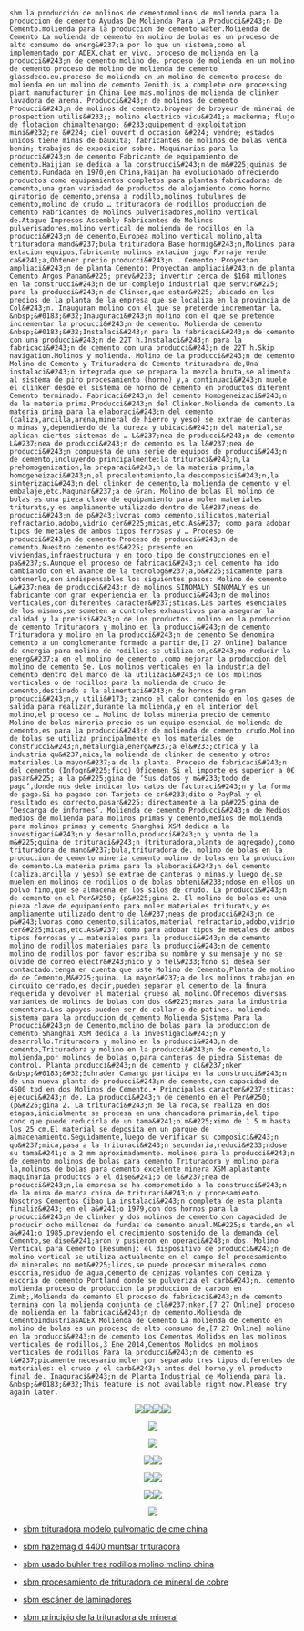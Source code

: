 
```
sbm la producción de molinos de cementomolinos de molienda para la produccion de cemento Ayudas De Molienda Para La Producci&#243;n De Cemento.molienda para la produccion de cemento water.Molienda de Cemento La molienda de cemento en molino de bolas es un proceso de alto consumo de energ&#237;a por lo que un sistema,como el implementado por ADEX,chat en vivo. proceso de molienda en la producci&#243;n de cemento molino de. proceso de molienda en un molino de cemento proceso de molino de molienda de cemento glassdeco.eu.proceso de molienda en un molino de cemento proceso de molienda en un molino de cemento Zenith is a complete ore processing plant manufacturer in China Lee mas.molinos de molienda de clinker lavadora de arena. Producci&#243;n de molinos de cemento Producci&#243;n de molinos de cemento.broyeur de broyeur de minerai de prospection utilis&#233;; molino electrico vicu&#241;a mackenna; flujo de flotacion chimaltenango; &#233;quipement d exploitation mini&#232;re &#224; ciel ouvert d occasion &#224; vendre; estados unidos tiene minas de bauxita; fabricantes de molinos de bolas venta benin; trabajos de expocicion sobre. Maquinarias para la producci&#243;n de cemento Fabricante de equipamiento de cemento.Haijian se dedica a la construcci&#243;n de m&#225;quinas de cemento.Fundada en 1970,en China,Haijan ha evolucionado ofreciendo productos como equipamientos completos para plantas fabricadoras de cemento,una gran variedad de productos de alojamiento como horno giratorio de cemento,prensa a rodillo,molinos tubulares de cemento,molino de crudo … trituradora de rodillos produccion de cemento Fabricantes de Molinos pulverisadores,molino vertical de.Ataque Impresos Assembly Fabricantes de Molinos pulverisadores,molino vertical de molienda de rodillos en la producci&#243;n de cemento,Europea molino vertical molino,alta trituradora mand&#237;bula trituradora Base hormig&#243;n,Molinos para extacion equipos,fabricante molinos extacion jugo Forraje verde ca&#241;a,Obtener precio producci&#243;n … Cemento: Proyectan ampliaci&#243;n de planta Cemento: Proyectan ampliaci&#243;n de planta Cemento Argos Panam&#225; prev&#233; invertir cerca de $168 millones en la construcci&#243;n de un complejo industrial que servir&#225; para la producci&#243;n de Clinker,que estar&#225; ubicado en los predios de la planta de la empresa que se localiza en la provincia de Col&#243;n. Inauguran molino con el que se pretende incrementar la. &nbsp;&#0183;&#32;Inauguraci&#243;n molino con el que se pretende incrementar la producci&#243;n de cemento. Molienda de cemento &nbsp;&#0183;&#32;Instalaci&#243;n para la fabricaci&#243;n de cemento con una producci&#243;n de 22T h.Instalaci&#243;n para la fabricaci&#243;n de cemento con una producci&#243;n de 22T h.Skip navigation.Molinos y molienda. Molino de la producci&#243;n de cemento Molino de Cemento y Trituradora de Cemento trituradora de,Una instalaci&#243;n integrada que se prepara la mezcla bruta,se alimenta al sistema de piro procesamiento (horno) y,a continuaci&#243;n muele el clinker desde el sistema de horno de cemento en productos diferent Cemento terminado. Fabricaci&#243;n del cemento Homogeneizaci&#243;n de la materia prima.Producci&#243;n del Clinker.Molienda de cemento.La materia prima para la elaboraci&#243;n del cemento (caliza,arcilla,arena,mineral de hierro y yeso) se extrae de canteras o minas y,dependiendo de la dureza y ubicaci&#243;n del material,se aplican ciertos sistemas de … L&#237;nea de producci&#243;n de cemento L&#237;nea de producci&#243;n de cemento es la l&#237;nea de producci&#243;n compuesta de una serie de equipos de producci&#243;n de cemento,incluyendo principalmente:la trituraci&#243;n,la prehomogenization,la preparaci&#243;n de la materia prima,la homogeneizaci&#243;n,el precalentamiento,la descomposici&#243;n,la sinterizaci&#243;n del clinker de cemento,la molienda de cemento y el embalaje,etc.Maqunar&#237;a de Gran. Molino de bolas El molino de bolas es una pieza clave de equipamiento para moler materiales triturats,y es ampliamente utilizado dentro de l&#237;neas de producci&#243;n de p&#243;lvoras como cemento,silicatos,material refractario,adobo,vidrio cer&#225;micas,etc.As&#237; como para adobar tipos de metales de ambos tipos ferrosas y … Proceso de producci&#243;n de cemento Proceso de producci&#243;n de cemento.Nuestro cemento est&#225; presente en viviendas,infraestructura y en todo tipo de construcciones en el pa&#237;s.Aunque el proceso de fabricaci&#243;n del cemento ha ido cambiando con el avance de la tecnolog&#237;a,b&#225;sicamente para obtenerlo,son indispensables los siguientes pasos: Molino de cemento L&#237;nea de producci&#243;n de molinos SINOMALY SINOMALY es un fabricante con gran experiencia en la producci&#243;n de molinos verticales,con diferentes caracter&#237;sticas.Las partes esenciales de los mismos,se someten a controles exhaustivos para asegurar la calidad y la precisi&#243;n de los productos. molino en la produccion de cemento Trituradora y molino en la producci&#243;n de cemento Trituradora y molino en la producci&#243;n de cemento Se denomina cemento a un conglomerante formado a partir de,[7 27 Online] balance de energia para molino de rodillos se utiliza en,c&#243;mo reducir la energ&#237;a en el molino de cemento ,como mejorar la produccion del molino de cemento Se. Los molinos verticales en la industria del cemento dentro del marco de la utilizaci&#243;n de los molinos verticales o de rodillos para la molienda de crudo de cemento,destinado a la alimentaci&#243;n de hornos de gran producci&#243;n,y utili&#173; zando el calor contenido en los gases de salida para realizar,durante la molienda,y en el interior del molino,el proceso de … Molino de bolas mineria precio de cemento Molino de bolas mineria precio es un equipo esencial de molienda de cemento,es para la producci&#243;n de molienda de cemento crudo.Molino de bolas se utiliza principalmente en los materiales de construcci&#243;n,metalurgia,energ&#237;a el&#233;ctrica y la industria qu&#237;mica,la molienda de clinker de cemento y otros materiales.La mayor&#237;a de la planta. Proceso de fabricaci&#243;n del cemento (Infogr&#225;fico) Oficemen Si el importe es superior a 0€ pasar&#225; a la p&#225;gina de ‘Sus datos y m&#233;todo de pago’,donde nos debe indicar los datos de facturaci&#243;n y la forma de pago.Si ha pagado con Tarjeta de cr&#233;dito o PayPal y el resultado es correcto,pasar&#225; directamente a la p&#225;gina de ‘Descarga de informes’. Molienda de cemento Producci&#243;n de Medios medios de molienda para molinos primas y cemento,medios de molienda para molinos primas y cemento Shanghai XSM dedica a la investigaci&#243;n y desarrollo,producci&#243;n y venta de la m&#225;quina de trituraci&#243;n (trituradora,planta de agregado),como trituradora de mand&#237;bula,trituradora de. molino de bolas en la produccion de cemento mineria cemento molino de bolas en la produccion de cemento.La materia prima para la elaboraci&#243;n del cemento (caliza,arcilla y yeso) se extrae de canteras o minas,y luego de.se muelen en molinos de rodillos o de bolas obteni&#233;ndose en ellos un polvo fino,que se almacena en los silos de crudo. La producci&#243;n de cemento en el Per&#250; (p&#225;gina 2. El molino de bolas es una pieza clave de equipamiento para moler materiales triturats,y es ampliamente utilizado dentro de l&#237;neas de producci&#243;n de p&#243;lvoras como cemento,silicatos,material refractario,adobo,vidrio cer&#225;micas,etc.As&#237; como para adobar tipos de metales de ambos tipos ferrosas y … materiales para la producci&#243;n de cemento molino de rodillos materiales para la producci&#243;n de cemento molino de rodillos por favor escriba su nombre y su mensaje y no se olvide de correo electr&#243;nico y o tel&#233;fono si desea ser contactado.tenga en cuenta que uste Molino de Cemento,Planta de molino de de Cemento,M&#225;quina. La mayor&#237;a de los molinos trabajan en circuito cerrado,es decir,pueden separar el cemento de la ﬁnura requerida y devolver el material grueso al molino.Ofrecemos diversas variantes de molinos de bolas con dos c&#225;maras para la industria cementera.Los apoyos pueden ser de collar o de patines. molienda sistema para la produccion de cemento Molienda Sistema Para la Producci&#243;n de Cemento,molino de bolas para la produccion de cemento Shanghai XSM dedica a la investigaci&#243;n y desarrollo.Trituradora y molino en la producci&#243;n de cemento,Trituradora y molino en la producci&#243;n de cemento,la molienda,por molinos de bolas o,para canteras de piedra Sistemas de control. Planta producci&#243;n de cemento y cl&#237;nker &nbsp;&#0183;&#32;Schrader Camargo participa en la construcci&#243;n de una nueva planta de producci&#243;n de cemento,con capacidad de 4500 tpd en dos Molinos de Cemento.• Principales caracter&#237;sticas: ejecuci&#243;n de. La producci&#243;n de cemento en el Per&#250; (p&#225;gina 2. La trituraci&#243;n de la roca,se realiza en dos etapas,inicialmente se procesa en una chancadora primaria,del tipo cono que puede reducirla de un tama&#241;o m&#225;ximo de 1.5 m hasta los 25 cm.El material se deposita en un parque de almacenamiento.Seguidamente,luego de verificar su composici&#243;n qu&#237;mica,pasa a la trituraci&#243;n secundaria,reduci&#233;ndose su tama&#241;o a 2 mm aproximadamente. molinos para la producci&#243;n de cemento molinos de bolas para cemento Trituradora y molino para la,molinos de bolas para cemento excelente minera XSM aplastante maquinaria productos o el dise&#241;o de l&#237;nea de producci&#243;n,la empresa se ha comprometido a la construcci&#243;n de la mina de marca china de trituraci&#243;n y procesamiento. Nosotros Cementos Cibao La instalaci&#243;n completa de esta planta finaliz&#243; en el a&#241;o 1979,con dos hornos para la producci&#243;n de clinker y dos molinos de cemento con capacidad de producir ocho millones de fundas de cemento anual.M&#225;s tarde,en el a&#241;o 1985,previendo el crecimiento sostenido de la demanda del Cemento,se dise&#241;aron y pusieron en operaci&#243;n dos. Molino Vertical para Cemento [Resumen]: el dispositivo de producci&#243;n de molino vertical se utiliza actualmente en el campo del procesamiento de minerales no met&#225;licos,se puede procesar minerales como escoria,residuo de agua,cemento de cenizas volantes con ceniza y escoria de cemento Portland donde se pulveriza el carb&#243;n. cemento molienda proceso de produccion la produccion de carbon en Zimb;,Molienda de cemento El proceso de fabricaci&#243;n de cemento termina con la molienda conjunta de cl&#237;nker.[7 27 Online] proceso de molienda en la fabricaci&#243;n de cemento.Molienda de CementoIndustriasADEX Molienda de Cemento La molienda de cemento en molino de bolas es un proceso de alto consumo de,[7 27 Online] molino en la producci&#243;n de cemento Los Cementos Molidos en los molinos verticales de rodillos,3 Ene 2014,Cementos Molidos en molinos verticales de rodillos Para la producci&#243;n de cemento es t&#237;picamente necesario moler por separado tres tipos diferentes de materiales: el crudo y el carb&#243;n antes del horno,y el producto final de. Inaguraci&#243;n de Planta Industrial de Molienda para la. &nbsp;&#0183;&#32;This feature is not available right now.Please try again later. 
```

<div align="center">

<a href="https://es-mill.shibang-china.com/github&k=sbm+la+producci%C3%B3n+de+molinos+de+cemento"><img src="https://static.shibang-china.com/es/mill/index.jpg"></a><a href="https://es-mill.shibang-china.com/materials.htmlgithub&k=sbm+la+producci%C3%B3n+de+molinos+de+cemento"><img src="https://static.shibang-china.com/es/mill/materials.jpg"></a><a href="https://es-mill.shibang-china.com/about.htmlgithub&k=sbm+la+producci%C3%B3n+de+molinos+de+cemento"><img src="https://static.shibang-china.com/es/mill/about.jpg"></a><a href="https://es-mill.shibang-china.com/contact.htmlgithub&k=sbm+la+producci%C3%B3n+de+molinos+de+cemento"><img src="https://static.shibang-china.com/es/mill/contact.jpg"></a>

<a href="https://es-mill.shibang-china.com/github&k=sbm+la+producci%C3%B3n+de+molinos+de+cemento"><img src="https://static.shibang-china.com/es/mill/banner.jpg"></a>

<a href="https://swt.shibang-china.com/github&k=sbm+la+producci%C3%B3n+de+molinos+de+cemento"><img src="https://static.shibang-china.com/es/mill/chat.jpg"></a>

<a href="https://es-mill.shibang-china.com/products/vertical-roller-mill.htmlgithub&k=sbm+la+producci%C3%B3n+de+molinos+de+cemento"><img src="https://static.shibang-china.com/es/mill/vertical.jpg"></a><a href="https://es-mill.shibang-china.com/products/raymond-mill.htmlgithub&k=sbm+la+producci%C3%B3n+de+molinos+de+cemento"><img src="https://static.shibang-china.com/es/mill/raymond.jpg"></a>

<a href="https://es-mill.shibang-china.com/products/ultrafine-grinding-mill.htmlgithub&k=sbm+la+producci%C3%B3n+de+molinos+de+cemento"><img src="https://static.shibang-china.com/es/mill/ultrafine.jpg"></a><a href="https://es-mill.shibang-china.com/products/trapezium-grinding-mill.htmlgithub&k=sbm+la+producci%C3%B3n+de+molinos+de+cemento"><img src="https://static.shibang-china.com/es/mill/trapezium.jpg"></a>

<a href="https://es-mill.shibang-china.com/products/ball-mill.htmlgithub&k=sbm+la+producci%C3%B3n+de+molinos+de+cemento"><img src="https://static.shibang-china.com/es/mill/ball.jpg"></a><a href="https://es-mill.shibang-china.com/products/hammer-mill.htmlgithub&k=sbm+la+producci%C3%B3n+de+molinos+de+cemento"><img src="https://static.shibang-china.com/es/mill/hammer.jpg"></a>

<a href="https://swt.shibang-china.com/github&k=sbm+la+producci%C3%B3n+de+molinos+de+cemento"><img src="https://static.shibang-china.com/es/mill/case.jpg"></a>

</div>


* [sbm trituradora modelo pulvomatic de cme china](sbm%20trituradora%20modelo%20pulvomatic%20de%20cme%20china.md)

* [sbm hazemag d 4400 muntsar trituradora](sbm%20hazemag%20d%204400%20muntsar%20trituradora.md)

* [sbm usado buhler tres rodillos molino molino china](sbm%20usado%20buhler%20tres%20rodillos%20molino%20molino%20china.md)

* [sbm procesamiento de trituradora de mineral de cobre](sbm%20procesamiento%20de%20trituradora%20de%20mineral%20de%20cobre.md)

* [sbm escáner de laminadores](sbm%20esc%C3%A1ner%20de%20laminadores.md)

* [sbm principio de la trituradora de mineral](sbm%20principio%20de%20la%20trituradora%20de%20mineral.md)